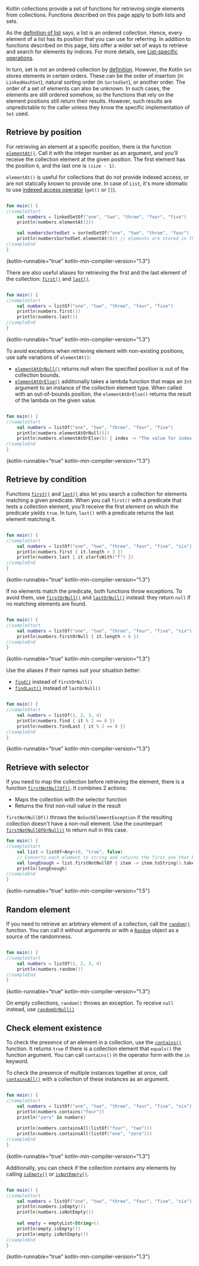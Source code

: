 [//]: # (title: Retrieve single elements)

Kotlin collections provide a set of functions for retrieving single elements from collections.
Functions described on this page apply to both lists and sets.

As the [definition of list](collections-overview.md) says, a list is an ordered collection.
Hence, every element of a list has its position that you can use for referring.
In addition to functions described on this page, lists offer a wider set of ways to retrieve and search for elements by indices.
For more details, see [List-specific operations](list-operations.md).

In turn, set is not an ordered collection by [definition](collections-overview.md).
However, the Kotlin `Set` stores elements in certain orders.
These can be the order of insertion (in `LinkedHashSet`), natural sorting order (in `SortedSet`), or another order.
The order of a set of elements can also be unknown.
In such cases, the elements are still ordered somehow, so the functions that rely on the element positions still return their results.
However, such results are unpredictable to the caller unless they know the specific implementation of `Set` used.

## Retrieve by position

For retrieving an element at a specific position, there is the function [`elementAt()`](https://kotlinlang.org/api/latest/jvm/stdlib/kotlin.collections/element-at.html).
Call it with the integer number as an argument, and you'll receive the collection element at the given position.
The first element has the position `0`, and the last one is `(size - 1)`.
 
`elementAt()` is useful for collections that do not provide indexed access, or are not statically known to provide one.
In case of `List`, it's more idiomatic to use [indexed access operator](list-operations.md#retrieve-elements-by-index) (`get()` or `[]`).

```kotlin

fun main() {
//sampleStart
    val numbers = linkedSetOf("one", "two", "three", "four", "five")
    println(numbers.elementAt(3))    

    val numbersSortedSet = sortedSetOf("one", "two", "three", "four")
    println(numbersSortedSet.elementAt(0)) // elements are stored in the ascending order
//sampleEnd
}
```
{kotlin-runnable="true" kotlin-min-compiler-version="1.3"}

There are also useful aliases for retrieving the first and the last element of the collection: [`first()`](https://kotlinlang.org/api/latest/jvm/stdlib/kotlin.collections/first.html)
and [`last()`](https://kotlinlang.org/api/latest/jvm/stdlib/kotlin.collections/last.html).

```kotlin

fun main() {
//sampleStart
    val numbers = listOf("one", "two", "three", "four", "five")
    println(numbers.first())    
    println(numbers.last())    
//sampleEnd
}
```
{kotlin-runnable="true" kotlin-min-compiler-version="1.3"}

To avoid exceptions when retrieving element with non-existing positions, use safe variations of `elementAt()`:

* [`elementAtOrNull()`](https://kotlinlang.org/api/latest/jvm/stdlib/kotlin.collections/element-at-or-null.html) returns null when the specified position is out of the collection bounds.
* [`elementAtOrElse()`](https://kotlinlang.org/api/latest/jvm/stdlib/kotlin.collections/element-at-or-else.html) additionally takes a lambda function that maps an `Int` argument to an instance of the collection element type.
   When called with an out-of-bounds position, the `elementAtOrElse()` returns the result of the lambda on the given value.

```kotlin

fun main() {
//sampleStart
    val numbers = listOf("one", "two", "three", "four", "five")
    println(numbers.elementAtOrNull(5))
    println(numbers.elementAtOrElse(5) { index -> "The value for index $index is undefined"})
//sampleEnd
}
```
{kotlin-runnable="true" kotlin-min-compiler-version="1.3"}

## Retrieve by condition

Functions [`first()`](https://kotlinlang.org/api/latest/jvm/stdlib/kotlin.collections/first.html) and [`last()`](https://kotlinlang.org/api/latest/jvm/stdlib/kotlin.collections/last.html)
also let you search a collection for elements matching a given predicate. When you call `first()` with a predicate that
tests a collection element, you'll receive the first element on which the predicate yields `true`.
In turn, `last()` with a predicate returns the last element matching it. 

```kotlin

fun main() {
//sampleStart
    val numbers = listOf("one", "two", "three", "four", "five", "six")
    println(numbers.first { it.length > 3 })
    println(numbers.last { it.startsWith("f") })
//sampleEnd
}
```
{kotlin-runnable="true" kotlin-min-compiler-version="1.3"}

If no elements match the predicate, both functions throw exceptions.
To avoid them, use [`firstOrNull()`](https://kotlinlang.org/api/latest/jvm/stdlib/kotlin.collections/first-or-null.html)
and [`lastOrNull()`](https://kotlinlang.org/api/latest/jvm/stdlib/kotlin.collections/last-or-null.html) instead:
they return `null` if no matching elements are found.

```kotlin

fun main() {
//sampleStart
    val numbers = listOf("one", "two", "three", "four", "five", "six")
    println(numbers.firstOrNull { it.length > 6 })
//sampleEnd
}
```
{kotlin-runnable="true" kotlin-min-compiler-version="1.3"}

Use the aliases if their names suit your situation better:

* [`find()`](https://kotlinlang.org/api/latest/jvm/stdlib/kotlin.collections/find.html) instead of `firstOrNull()`
* [`findLast()`](https://kotlinlang.org/api/latest/jvm/stdlib/kotlin.collections/find-last.html) instead of `lastOrNull()`

```kotlin

fun main() {
//sampleStart
    val numbers = listOf(1, 2, 3, 4)
    println(numbers.find { it % 2 == 0 })
    println(numbers.findLast { it % 2 == 0 })
//sampleEnd
}
```
{kotlin-runnable="true" kotlin-min-compiler-version="1.3"}

## Retrieve with selector

If you need to map the collection before retrieving the element, there is a function [`firstNotNullOf()`](https://kotlinlang.org/api/latest/jvm/stdlib/kotlin.collections/first-not-null-of.html).
It combines 2 actions:
- Maps the collection with the selector function
- Returns the first non-null value in the result

`firstNotNullOf()` throws the `NoSuchElementException` if the resulting collection doesn't have a non-null element. 
Use the counterpart [`firstNotNullOfOrNull()`](https://kotlinlang.org/api/latest/jvm/stdlib/kotlin.collections/first-not-null-of-or-null.html) 
to return null in this case.

```kotlin
fun main() {
//sampleStart
    val list = listOf<Any>(0, "true", false)
    // Converts each element to string and returns the first one that has required length
    val longEnough = list.firstNotNullOf { item -> item.toString().takeIf { it.length >= 4 } }
    println(longEnough)
//sampleEnd
}
```
{kotlin-runnable="true" kotlin-min-compiler-version="1.5"}

## Random element

If you need to retrieve an arbitrary element of a collection, call the [`random()`](https://kotlinlang.org/api/latest/jvm/stdlib/kotlin.collections/random.html) function.
You can call it without arguments or with a [`Random`](https://kotlinlang.org/api/latest/jvm/stdlib/kotlin.random/-random/index.html)
object as a source of the randomness.

```kotlin

fun main() {
//sampleStart
    val numbers = listOf(1, 2, 3, 4)
    println(numbers.random())
//sampleEnd
}
```
{kotlin-runnable="true" kotlin-min-compiler-version="1.3"}

On empty collections, `random()` throws an exception. To receive `null` instead, use [`randomOrNull()`](https://kotlinlang.org/api/latest/jvm/stdlib/kotlin.collections/random-or-null.html)

## Check element existence

To check the presence of an element in a collection, use the [`contains()`](https://kotlinlang.org/api/latest/jvm/stdlib/kotlin.collections/contains.html) function.
It returns `true` if there is a collection element that `equals()` the function argument.
You can call `contains()` in the operator form with the `in` keyword.

To check the presence of multiple instances together at once, call [`containsAll()`](https://kotlinlang.org/api/latest/jvm/stdlib/kotlin.collections/contains-all.html)
with a collection of these instances as an argument.

```kotlin

fun main() {
//sampleStart
    val numbers = listOf("one", "two", "three", "four", "five", "six")
    println(numbers.contains("four"))
    println("zero" in numbers)
    
    println(numbers.containsAll(listOf("four", "two")))
    println(numbers.containsAll(listOf("one", "zero")))
//sampleEnd
}
```
{kotlin-runnable="true" kotlin-min-compiler-version="1.3"}

Additionally, you can check if the collection contains any elements by calling [`isEmpty()`](https://kotlinlang.org/api/latest/jvm/stdlib/kotlin.collections/is-empty.html)
or [`isNotEmpty()`](https://kotlinlang.org/api/latest/jvm/stdlib/kotlin.collections/is-not-empty.html). 

```kotlin

fun main() {
//sampleStart
    val numbers = listOf("one", "two", "three", "four", "five", "six")
    println(numbers.isEmpty())
    println(numbers.isNotEmpty())
    
    val empty = emptyList<String>()
    println(empty.isEmpty())
    println(empty.isNotEmpty())
//sampleEnd
}
```
{kotlin-runnable="true" kotlin-min-compiler-version="1.3"}

